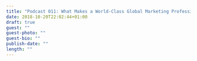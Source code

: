 ```yaml
---
title: "Podcast 011: What Makes a World-Class Global Marketing Professional?"
date: 2018-10-20T22:02:44+01:00
draft: true
guest: ""
guest-photo: ""
guest-bio: ""
publish-date: ""
length: ""
---
```

